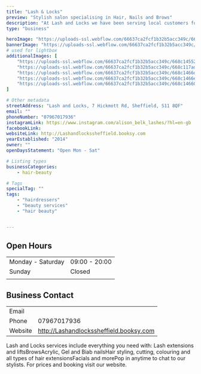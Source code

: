 ```yaml
---
title: "Lash & Locks"
preview: "Stylish salon specialising in Hair, Nails and Brows"
description: "At Lash and Locks we have been serving local customers for over 10yrs. We have the very best highly qualified technical professionals for all you hair and beauty needs. "
type: "business"

heroImage: "https://uploads-ssl.webflow.com/66637ca2fcf1b32b5acc349c/668c13dbf7119001b80cfd49_IMG_1719_Original%20-%20Alison%20Belk.jpeg"
bannerImage: "https://uploads-ssl.webflow.com/66637ca2fcf1b32b5acc349c/668c150f3793c88b688549ff_IMG_1839%20Large.jpeg"
# used for lightbox
additionalImages: [
    "https://uploads-ssl.webflow.com/66637ca2fcf1b32b5acc349c/668c14552061ddc10e77b38e_IMG_1838%20Large.jpeg",
    "https://uploads-ssl.webflow.com/66637ca2fcf1b32b5acc349c/668c117adbef1d6aa12bedc4_IMG_1839%20Large.jpeg",
    "https://uploads-ssl.webflow.com/66637ca2fcf1b32b5acc349c/668c1466d15f70ff5f868103_29367bb4-7da1-4f14-bbc4-0f0ad9face6c%20-%20Alison%20Belk.jpeg",
    "https://uploads-ssl.webflow.com/66637ca2fcf1b32b5acc349c/668c1466ed1bb05b913bea01_IMG_9506%20-%20Alison%20Belk.jpeg",
    "https://uploads-ssl.webflow.com/66637ca2fcf1b32b5acc349c/668c14660701d4b35c8cf813_IMG_9843%20-%20Alison%20Belk.jpeg"
]

# Other metadata
streetAddress: "Lash and Locks, 7 Hickmott Rd, Sheffield, S11 8QF"
email: ""
phoneNumber: "07967017936"
instagramLink: https://www.instagram.com/alison_belk_lashes/?hl=en-gb
facebookLink: 
websiteLink: http://Lashandlockssheffield.booksy.com
yearEstablished: "2014"
owner: ""
openDaysStatement: "Open Mon - Sat"

# Listing types
businessCategories:
    - hair-beauty

# Tags
specialTag: ""
tags:
    - "hairdressers"
    - "beauty services"
    - "hair beauty"


---
```


## Open Hours

|                   |               |
| ----------------- | ------------- |
| Monday - Saturday | 09:00 - 20:00 |
| Sunday            | Closed        |
|                   |               |

## Business Contact

|         |                                         |
| ------- | --------------------------------------- |
| Email   |                                         |
| Phone   | 07967017936                             |
| Website | http://Lashandlockssheffield.booksy.com |

Lash and Locks services include everything you need with: Lash extensions and liftsBrowsAcrylic, Gel and Biab nailsHair styling, cutting, colouring and all types of hair extensionsFacials and morePop in anytime to chat to our stylists.
For prices and booking visit our website.
